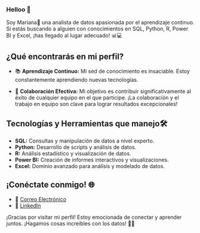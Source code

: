 ### Helloo 👋

<!--
**marianal6/marianal6** is a ✨ _special_ ✨ repository because its `README.md` (this file) appears on your GitHub profile.

Here are some ideas to get you started:

- 🔭 I’m currently working on ...
- 🌱 I’m currently learning ...
- 👯 I’m looking to collaborate on ...
- 🤔 I’m looking for help with ...
- 💬 Ask me about ...
- 📫 How to reach me: ...
- 😄 Pronouns: ...
- ⚡ Fun fact: ...
-->
Soy  Mariana🚀 una analista de datos apasionada por el aprendizaje continuo. Si estás buscando a alguien con conocimientos en SQL, Python, R, Power BI y Excel, ¡has llegado al lugar adecuado! 📊💻

## ¿Qué encontrarás en mi perfil?

- 📚 **Aprendizaje Continuo:** Mi sed de conocimiento es insaciable. Estoy constantemente aprendiendo nuevas tecnologías.

- 🤝 **Colaboración Efectiva:** Mi objetivo es contribuir significativamente al éxito de cualquier equipo en el que participe. ¡La colaboración y el trabajo en equipo son clave para lograr resultados excepcionales!

## Tecnologías y Herramientas que manejo🛠️

- **SQL:** Consultas y manipulación de datos a nivel experto.
- **Python:** Desarrollo de scripts y análisis de datos.
- **R:** Análisis estadístico y visualización de datos.
- **Power BI:** Creación de informes interactivos y visualizaciones.
- **Excel:** Dominio avanzado para análisis y modelado de datos.

## ¡Conéctate conmigo! 🌐

- 📧 [Correo Electrónico](mailto:tu.marianalujanalva@gmail.com)
- 🔗 [LinkedIn](https://www.linkedin.com/in/marianalujan/)

¡Gracias por visitar mi perfil! Estoy emocionada de conectar y aprender juntos. ¡Hagamos cosas increíbles con los datos! 🚀✨

